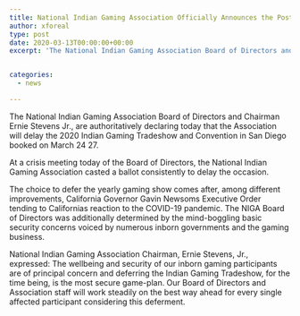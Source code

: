 ```yaml
---
title: National Indian Gaming Association Officially Announces the Postponement of the 2020 Indian Gaming Tradeshow and Convention in San Diego California
author: xforeal 
type: post
date: 2020-03-13T00:00:00+00:00
excerpt: 'The National Indian Gaming Association Board of Directors and Chairman Ernie Stevens Jr '


categories:
  - news

---
```

The National Indian Gaming Association Board of Directors and Chairman Ernie Stevens Jr., are authoritatively declaring today that the Association will delay the 2020 Indian Gaming Tradeshow and Convention in San Diego booked on March 24 27. 

At a crisis meeting today of the Board of Directors, the National Indian Gaming Association casted a ballot consistently to delay the occasion. 

The choice to defer the yearly gaming show comes after, among different improvements, California Governor Gavin Newsoms Executive Order tending to Californias reaction to the COVID-19 pandemic. The NIGA Board of Directors was additionally determined by the mind-boggling basic security concerns voiced by numerous inborn governments and the gaming business. 

National Indian Gaming Association Chairman, Ernie Stevens, Jr., expressed: The wellbeing and security of our inborn gaming participants are of principal concern and deferring the Indian Gaming Tradeshow, for the time being, is the most secure game-plan. Our Board of Directors and Association staff will work steadily on the best way ahead for every single affected participant considering this deferment.